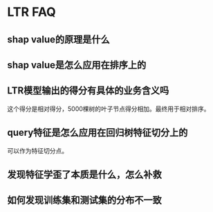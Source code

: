 # LTR FAQ

## shap value的原理是什么

## shap value是怎么应用在排序上的

## LTR模型输出的得分有具体的业务含义吗

这个得分是相对得分，5000棵树的叶子节点得分相加。最终用于相对排序。

## query特征是怎么应用在回归树特征切分上的

可以作为特征切分点。

## 发现特征学歪了本质是什么，怎么补救

## 如何发现训练集和测试集的分布不一致
